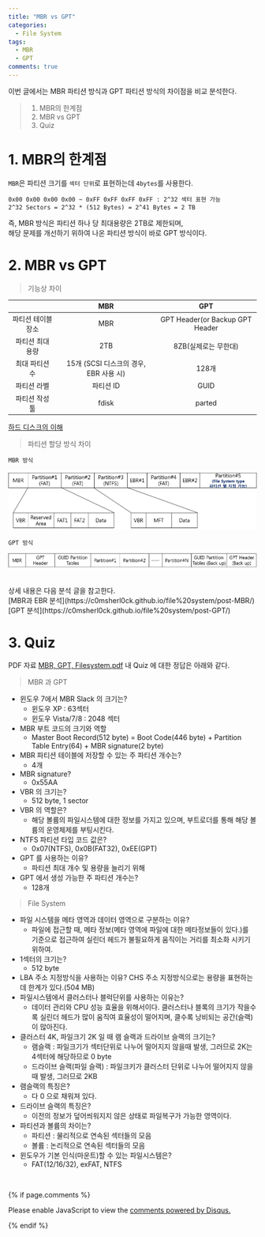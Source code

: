 ```yaml
---
title: "MBR vs GPT"
categories:
  - File System
tags:
  - MBR
  - GPT
comments: true
---
```


이번 글에서는 MBR 파티션 방식과 GPT 파티션 방식의 차이점을 비교 분석한다.

> 1. MBR의 한계점
> 2. MBR vs GPT
> 3. Quiz

# 1. MBR의 한계점

`MBR`은 파티션 크기를 `섹터 단위`로 표현하는데 `4bytes`를 사용한다.

```
0x00 0x00 0x00 0x00 ~ 0xFF 0xFF 0xFF 0xFF : 2^32 섹터 표현 가능
2^32 Sectors = 2^32 * (512 Bytes) = 2^41 Bytes = 2 TB
```

<div class="notice">
즉, MBR 방식은 파티션 하나 당 최대용량은 2TB로 제한되며,<br>
해당 문제를 개선하기 위하여 나온 파티션 방식이 바로 GPT 방식이다.
</div>

# 2. MBR vs GPT

> 기능상 차이

||MBR|GPT|
|:---:|:---:|:---:|
|파티션 테이블 장소|MBR|GPT Header(or Backup GPT Header|
|파티션 최대 용량|2TB|8ZB(실제로는 무한대)|
|최대 파티션 수|15개 (SCSI 디스크의 경우, EBR 사용 시)|128개|
|파티션 라벨|파티션 ID|GUID|
|파티션 작성 툴|fdisk|parted|

[하드 디스크의 이해](http://webdir.tistory.com/160)

> 파티션 할당 방식 차이

`MBR 방식
`
<center><p><img src="/assets/2018-08-03-post-MBR_vs_GPT/MBR.png"></p></center>

`GPT 방식`

<center><p><img src="/assets/2018-08-03-post-MBR_vs_GPT/GPT.png"></p></center>
<br>
상세 내용은 다음 분석 글을 참고한다.<br>
[MBR과 EBR 분석](https://c0msherl0ck.github.io/file%20system/post-MBR/)<br>
[GPT 분석](https://c0msherl0ck.github.io/file%20system/post-GPT/)

<br>

# 3. Quiz

PDF 자료 [MBR, GPT, Filesystem.pdf](https://github.com/proneer/Slides/tree/master/Filesystem) 내 Quiz 에 대한 정답은 아래와 같다.

> MBR 과 GPT

- 윈도우 7에서 MBR Slack 의 크기는?
  - 윈도우 XP : 63섹터
  - 윈도우 Vista/7/8 : 2048 섹터
- MBR 부트 코드의 크기와 역할
  - Master Boot Record(512 byte) = Boot Code(446 byte) + Partition Table Entry(64) + MBR signature(2 byte)
- MBR 파티션 테이블에 저장할 수 있는 주 파티션 개수는?
  - 4개
- MBR signature?
  - 0x55AA
- VBR 의 크기는?
  - 512 byte, 1 sector 
- VBR 의 역할은?
  - 해당 볼륨의 파일시스템에 대한 정보를 가지고 있으며, 부트로더를 통해 해당 볼륨의 운영체제를 부팅시킨다.
- NTFS 파티션 타입 코드 값은?
  - 0x07(NTFS), 0x0B(FAT32), 0xEE(GPT)
- GPT 를 사용하는 이유?
  - 파티션 최대 개수 및 용량을 늘리기 위해
- GPT 에서 생성 가능한 주 파티션 개수는?
  - 128개

> File System

- 파일 시스템을 메타 영역과 데이터 영역으로 구분하는 이유?
  - 파일에 접근할 때, 메타 정보(메타 영역에 파일에 대한 메타정보들이 있다.)를 기준으로 접근하여 실린더 헤드가 불필요하게 움직이는 거리를 최소화 시키기 위하여.
- 1섹터의 크기는?
  - 512 byte
- LBA 주소 지정방식을 사용하는 이유? CHS 주소 지정방식으로는 용량을 표현하는데 한계가 있다.(504 MB)
- 파일시스템에서 클러스터나 블럭단위를 사용하는 이유는?
  - 데이터 관리와 CPU 성능 효율을 위해서이다. 클러스터나 블록의 크기가 작을수록 실린더 헤드가 많이 움직여 효율성이 떨어지며, 클수록 낭비되는 공간(슬랙)이 많아진다.
- 클러스터 4K, 파일크기 2K 일 때 램 슬랙과 드라이브 슬랙의 크기는?
  - 램슬랙 : 파일크기가 섹터단위로 나누어 떨어지지 않을때 발생, 그러므로 2K는 4섹터에 해당하므로 0 byte
  - 드라이브 슬랙(파일 슬랙) : 파일크키가 클러스터 단위로 나누어 떨어지지 않을 때 발생, 그러므로 2KB
- 램슬랙의 특징은?
  - 다 0 으로 채워져 있다.
- 드라이브 슬랙의 특징은?
  - 이전의 정보가 덮어씌워지지 않은 상태로 파일복구가 가능한 영역이다.
- 파티션과 볼륨의 차이는?
  - 파티션 : 물리적으로 연속된 섹터들의 모음
  - 볼륨 : 논리적으로 연속된 섹터들의 모음
- 윈도우가 기본 인식(마운트)할 수 있는 파일시스템은?
  - FAT(12/16/32), exFAT, NTFS

<br>

{% if page.comments %}

<div id="disqus_thread"></div>
<script>

/**
*  RECOMMENDED CONFIGURATION VARIABLES: EDIT AND UNCOMMENT THE SECTION BELOW TO INSERT DYNAMIC VALUES FROM YOUR PLATFORM OR CMS.
*  LEARN WHY DEFINING THESE VARIABLES IS IMPORTANT: https://disqus.com/admin/universalcode/#configuration-variables*/
/*
var disqus_config = function () {
this.page.url = PAGE_URL;  // Replace PAGE_URL with your page's canonical URL variable
this.page.identifier = PAGE_IDENTIFIER; // Replace PAGE_IDENTIFIER with your page's unique identifier variable
};
*/
(function() { // DON'T EDIT BELOW THIS LINE
var d = document, s = d.createElement('script');
s.src = 'https://https-c0msherl0ck-github-io.disqus.com/embed.js';
s.setAttribute('data-timestamp', +new Date());
(d.head || d.body).appendChild(s);
})();
</script>
<noscript>Please enable JavaScript to view the <a href="https://disqus.com/?ref_noscript">comments powered by Disqus.</a></noscript>
                            
{% endif %}
